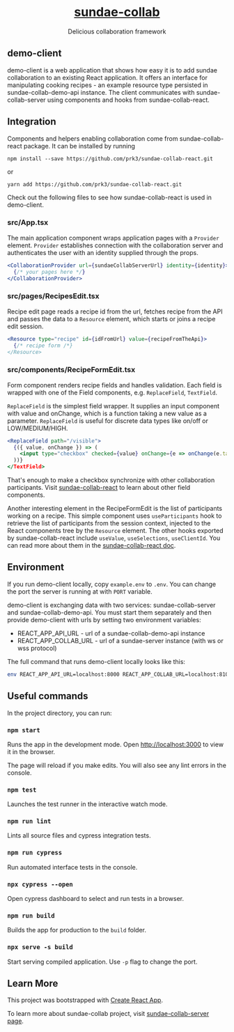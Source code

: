 <h1 align="center"><a href="https://github.com/prk3/sundae-collab-server">sundae-collab</a></h1>
<p align="center">Delicious collaboration framework</p>

## demo-client

demo-client is a web application that shows how easy it is to add sundae collaboration to an existing React application. It offers an interface for manipulating cooking recipes - an example resource type persisted in sundae-collab-demo-api instance. The client communicates with sundae-collab-server using components and hooks from sundae-collab-react.

## Integration

Components and helpers enabling collaboration come from sundae-collab-react package. It can be installed by running
```
npm install --save https://github.com/prk3/sundae-collab-react.git
```
or
```
yarn add https://github.com/prk3/sundae-collab-react.git
```

Check out the following files to see how sundae-collab-react is used in demo-client.

### src/App.tsx

The main application component wraps application pages with a `Provider` element. `Provider` establishes connection with the collaboration server and authenticates the user with an identity supplied through the props.

```jsx
<CollaborationProvider url={sundaeCollabServerUrl} identity={identity}>
  {/* your pages here */}
</CollaborationProvider>
```

### src/pages/RecipesEdit.tsx

Recipe edit page reads a recipe id from the url, fetches recipe from the API and passes the data to a `Resource` element, which starts or joins a recipe edit session.

```jsx
<Resource type="recipe" id={idFromUrl} value={recipeFromTheApi}>
  {/* recipe form /*}
</Resource>
```

### src/components/RecipeFormEdit.tsx

Form component renders recipe fields and handles validation. Each field is wrapped with one of the Field components, e.g. `ReplaceField`, `TextField`.

`ReplaceField` is the simplest field wrapper. It supplies an input component with value and onChange, which is a function taking a new value as a parameter. `ReplaceField` is useful for discrete data types like on/off or LOW/MEDIUM/HIGH.

```jsx
<ReplaceField path="/visible">
  {({ value, onChange }) => (
    <input type="checkbox" checked={value} onChange={e => onChange(e.target.checked)}>
  ))}
</TextField>
```

That's enough to make a checkbox synchronize with other collaboration participants. Visit [sundae-collab-react](http://github.com/prk3/sundae-collab-react) to learn about other field components.

Another interesting element in the RecipeFormEdit is the list of participants working on a recipe. This simple component uses `useParticipants` hook to retrieve the list of participants from the session context, injected to the React components tree by the `Resource` element. The other hooks exported by sundae-collab-react include `useValue`, `useSelections`, `useClientId`. You can read more about them in the [sundae-collab-react doc](http://github.com/prk3/sundae-collab-react).

## Environment

If you run demo-client locally, copy `example.env` to `.env`. You can change the port the server is running at with `PORT` variable.

demo-client is exchanging data with two services: sundae-collab-server and sundae-collab-demo-api. You must start them separately and then provide demo-client with urls by setting two environment variables:

- REACT_APP_API_URL - url of a sundae-collab-demo-api instance
- REACT_APP_COLLAB_URL - url of a sundae-server instance (with ws or wss protocol)


The full command that runs demo-client locally looks like this:
```bash
env REACT_APP_API_URL=localhost:8000 REACT_APP_COLLAB_URL=localhost:8100 npm run start
```

## Useful commands

In the project directory, you can run:

### `npm start`

Runs the app in the development mode. Open [http://localhost:3000](http://localhost:3000) to view it in the browser.

The page will reload if you make edits. You will also see any lint errors in the console.

### `npm test`

Launches the test runner in the interactive watch mode.

### `npm run lint`

Lints all source files and cypress integration tests.

### `npm run cypress`

Run automated interface tests in the console.

### `npx cypress --open`

Open cypress dashboard to select and run tests in a browser.

### `npm run build`

Builds the app for production to the `build` folder.

### `npx serve -s build`

Start serving compiled application. Use `-p` flag to change the port.

## Learn More

This project was bootstrapped with [Create React App](https://github.com/facebook/create-react-app).

To learn more about sundae-collab project, visit [sundae-collab-server page](http://github.com/prk3/sundae-collab-server).
